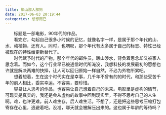 ```yaml
---
title: 那山那人那狗
date: 2017-06-03 20:19:44
categories: 想想而已
---
```

&emsp;&emsp;标题是一部电影，90年代的作品。<br/>
&emsp;&emsp;看完它，勾起自己很多小时候的记忆，就像名字一样，是属于那个年代的山、水、动植物，还有人。同时，也喟叹，那个年代有太多属于自己的标志、特性已经被现在的特性给更新替代了。<!-- more --><br/>
&emsp;&emsp;时代赋予时代的产物，那个年代的邮件员，跋山涉水，背负着思念却又被家人思念着。而如今，这个行业早已被通信时代所淹没，我想科技的发展最初的愿想也许就是解决两难的抉择，让人可以回归原始一样自然，不必为外物所累吧。<br/>
&emsp;&emsp;想着想着，生在这个时代实在是幸事，几千年不曾有的的时代，和那些受苦千年的前人相比，委实幸运。不容易，要珍惜。<br/>
&emsp;&emsp;容易让人思考的作品，也容易让自己想着自己的未来。电影里是虚构的情节，可现实是真实的，我还是会从虚构的故事中回到现实里，不得不思考自己的人生啊。难，也许更难。前人难生存，后人难生活。不想了，还是把这些思考压缩打包寄存在心里，逃避着吧。没准，哪天就会被解压出来的。这也属于年龄的等待吗？
